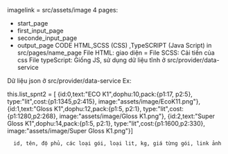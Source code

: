 imagelink = src/assets/image
4 pages:
  - start_page
  - first_input_page 
  - seconde_input_page
  - output_page
CODE HTML,SCSS (CSS) ,TypeSCRIPT (Java Script) in src/pages/name_page
File HTML: giao diện <ion-content> = <body>
File SCSS: Cải tiến của css
File typeScript: Giống JS, sử dụng dữ liệu tĩnh ở src/provider/data-service

Dữ liệu json ở src/provider/data-service
Ex: 

 this.list_spnt2 = [
      {id:0,text:"ECO K1",dophu:10,pack:{p1:17, p2:5}, type:"lit",cost:{p1:1345,p2:415}, image:"assets/image/EcoK11.png"},
      {id:1,text:"Gloss K1",dophu:12,pack:{p1:5, p2:1}, type:"lit",cost:{p1:1280,p2:268}, image:"assets/image/Gloss K1.png"},
      {id:2,text:"Super Gloss K1",dophu:14,pack:{p1:5, p2:1}, type:"lit",cost:{p1:1600,p2:330}, image:"assets/image/Super Gloss K1.png"}]
      
      id, tên, độ phủ, các loại gói, loại lit, kg, giá từng gói, link ảnh
